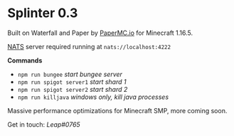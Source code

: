# Splinter 0.3

Built on Waterfall and Paper by [PaperMC.io](https://papermc.io/) for Minecraft 1.16.5.

[NATS](https://nats.io/) server required running at `nats://localhost:4222`

**Commands**

-   `npm run bungee` _start bungee server_
-   `npm run spigot server1` _start shard 1_
-   `npm run spigot server2` _start shard 2_
-   `npm run killjava` _windows only, kill java processes_

Massive performance optimizations for Minecraft SMP, more coming soon.

Get in touch: _Leap#0765_
